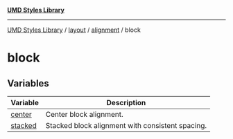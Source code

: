 [**UMD Styles Library**](../../../../../README.md)

***

[UMD Styles Library](../../../../../README.md) / [layout](../../../../README.md) / [alignment](../../README.md) / block

# block

## Variables

| Variable | Description |
| ------ | ------ |
| [center](variables/center.md) | Center block alignment. |
| [stacked](variables/stacked.md) | Stacked block alignment with consistent spacing. |

